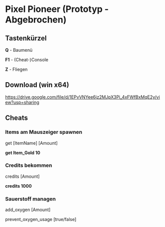 # Pixel Pioneer (Prototyp - Abgebrochen)

## Tastenkürzel
**Q** - Baumenü 

**F1** - (Cheat-)Console 

**Z** - Fliegen 

## Download (win x64)
https://drive.google.com/file/d/1EPvVNYee6jz2MJpX3Pi_4xFWfBxMqE2y/view?usp=sharing

## Cheats

### Items am Mauszeiger spawnen
get [ItemName] [Amount]

**get Item_Gold 10**

### Credits bekommen
credits [Amount]

**credits 1000**

### Sauerstoff managen
add_oxygen [Amount]

prevent_oxygen_usage [true/false]

